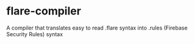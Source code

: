 # flare-compiler
A compiler that translates easy to read .flare syntax into .rules (Firebase Security Rules) syntax
